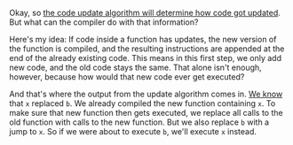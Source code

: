 Okay, so
[the code update algorithm will determine how code got updated](/daily/2024-09-28).
But what can the compiler do with that information?

Here's my idea: If code inside a function has updates, the new version of the
function is compiled, and the resulting instructions are appended at the end of
the already existing code. This means in this first step, we only add new code,
and the old code stays the same. That alone isn't enough, however, because how
would that new code ever get executed?

And that's where the output from the update algorithm comes in.
[We know](/daily/2024-09-28) that `x` replaced `b`. We already compiled the new
function containing `x`. To make sure that new function then gets executed, we
replace all calls to the old function with calls to the new function. But we
also replace `b` with a jump to `x`. So if we were about to execute `b`, we'll
execute `x` instead.
